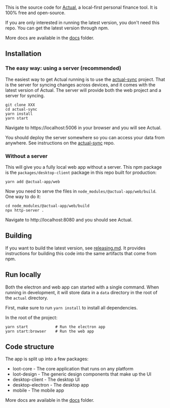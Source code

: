 
This is the source code for [Actual](https://actualbudget.com), a local-first personal finance tool. It is 100% free and open-source.

If you are only interested in running the latest version, you don't need this repo. You can get the latest version through npm.

More docs are available in the [docs](XXX) folder.

## Installation

### The easy way: using a server (recommended)

The easiest way to get Actual running is to use the [actual-sync](XXX) project. That is the server for syncing changes across devices, and it comes with the latest version of Actual. The server will provide both the web project and a server for syncing.

```
git clone XXX
cd actual-sync
yarn install
yarn start
```

Navigate to https://localhost:5006 in your browser and you will see Actual.

You should deploy the server somewhere so you can access your data from anywhere. See instructions on the [actual-sync](XXX) repo.

### Without a server

This will give you a fully local web app without a server. This npm package is the `packages/desktop-client` package in this repo built for production:

```
yarn add @actual-app/web
```

Now you need to serve the files in `node_modules/@actual-app/web/build`. One way to do it:

```
cd node_modules/@actual-app/web/build
npx http-server .
```

Navigate to http://localhost:8080 and you should see Actual.

## Building

If you want to build the latest version, see [releasing.md](XXX). It provides instructions for building this code into the same artifacts that come from npm.

## Run locally

Both the electron and web app can started with a single command. When running in development, it will store data in a `data` directory in the root of the `actual` directory.

First, make sure to run `yarn install` to install all dependencies.

In the root of the project:

```
yarn start            # Run the electron app
yarn start:browser    # Run the web app

```

## Code structure

The app is split up into a few packages:

* loot-core - The core application that runs on any platform
* loot-design - The generic design components that make up the UI
* desktop-client - The desktop UI
* desktop-electron - The desktop app
* mobile - The mobile app

More docs are available in the [docs](XXX) folder.
